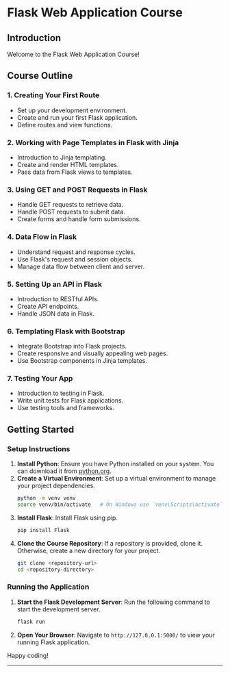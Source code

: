 # Flask Web Application Course

## Introduction

Welcome to the Flask Web Application Course!

## Course Outline

### 1. Creating Your First Route

- Set up your development environment.
- Create and run your first Flask application.
- Define routes and view functions.

### 2. Working with Page Templates in Flask with Jinja

- Introduction to Jinja templating.
- Create and render HTML templates.
- Pass data from Flask views to templates.

### 3. Using GET and POST Requests in Flask

- Handle GET requests to retrieve data.
- Handle POST requests to submit data.
- Create forms and handle form submissions.

### 4. Data Flow in Flask

- Understand request and response cycles.
- Use Flask's request and session objects.
- Manage data flow between client and server.

### 5. Setting Up an API in Flask

- Introduction to RESTful APIs.
- Create API endpoints.
- Handle JSON data in Flask.

### 6. Templating Flask with Bootstrap

- Integrate Bootstrap into Flask projects.
- Create responsive and visually appealing web pages.
- Use Bootstrap components in Jinja templates.

### 7. Testing Your App

- Introduction to testing in Flask.
- Write unit tests for Flask applications.
- Use testing tools and frameworks.

## Getting Started

### Setup Instructions

1. **Install Python**: Ensure you have Python installed on your system. You can download it
   from [python.org](https://www.python.org/).
2. **Create a Virtual Environment**: Set up a virtual environment to manage your project dependencies.
   ```bash
   python -m venv venv
   source venv/bin/activate   # On Windows use `venv\Scripts\activate`
   ```
3. **Install Flask**: Install Flask using pip.
   ```bash
   pip install Flask
   ```
4. **Clone the Course Repository**: If a repository is provided, clone it. Otherwise, create a new directory for your
   project.
   ```bash
   git clone <repository-url>
   cd <repository-directory>
   ```

### Running the Application

1. **Start the Flask Development Server**: Run the following command to start the development server.
   ```bash
   flask run
   ```
2. **Open Your Browser**: Navigate to `http://127.0.0.1:5000/` to view your running Flask application.

Happy coding!

---
